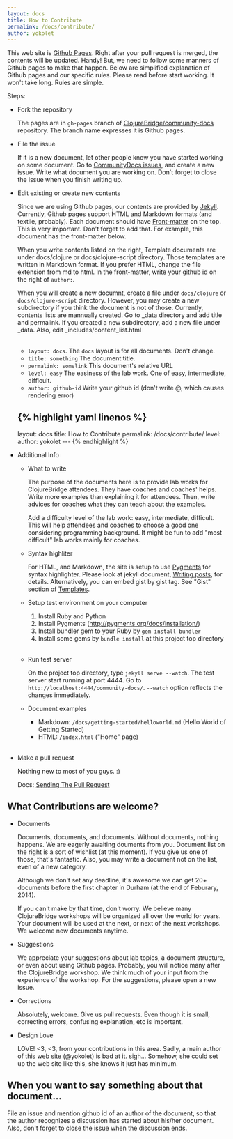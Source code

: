 ```yaml
---
layout: docs
title: How to Contribute
permalink: /docs/contribute/
author: yokolet
---
```


This web site is [Github Pages](http://pages.github.com/).
Right after your pull request is merged, the contents will be updated. Handy!
But, we need to follow some manners of Github pages to make that happen.
Below are simplified explanation of Github pages and our specific rules.
Please read before start working. It won't take long. Rules are simple.

Steps:

- Fork the repository

    The pages are in `gh-pages` branch of [ClojureBridge/community-docs](https://github.com/ClojureBridge/community-docs) repository. The branch name expresses it is Github pages.

- File the issue

    If it is a new document, let other people know you have started working on some document.
    Go to [CommunityDocs issues](https://github.com/ClojureBridge/community-docs/issues?page=1&state=open), and create a new issue. Write what document you are working on.
    Don't forget to close the issue when you finish writing up.

- Edit existing or create new contents

    Since we are using Github pages, our contents are provided by [Jekyll](http://jekyllrb.com/docs/home/). Currently, Github pages support HTML and Markdown formats (and textile, probably). Each document should have [Front-matter](http://jekyllrb.com/docs/frontmatter/) on the top. This is very important. Don't forget to add that. For example, this document has the front-matter below.

    When you write contents listed on the right, Template documents are under docs/clojure or docs/clojure-script directory. Those templates are written in Markdown format. If you prefer HTML, change the file extension from md to html. In the front-matter, write your github id on the right of `author:`.

    When you will create a new documnt, create a file under `docs/clojure` or `docs/clojure-script` directory. However, you may create a new subdirectory if you think the document is not of those. Currently, contents lists are mannually created. Go to _data directory and add title and permalink. If you created a new subdirectory, add a new file under _data. Also, edit _includes/content_list.html<br/><br/>


    - `layout: docs`. The `docs` layout is for all documents. Don't change.
    - `title: something` The document title.
    - `permalink: somelink` This document's relative URL
    - `level: easy` The easiness of the lab work. One of easy, intermediate, difficult.
    - `author: github-id` Write your github id (don't write @, which causes rendering error)


    {% highlight yaml linenos %}
    ---
    layout: docs
    title: How to Contribute
    permalink: /docs/contribute/
    level: 
    author: yokolet
    --- {% endhighlight %}

- Additional Info

  - What to write

    The purpose of the documents here is to provide lab works for ClojureBridge attendees. They have coaches and coaches' helps. Write more examples than explaining it for attendees. Then, write advices for coaches what they can teach about the examples.

    Add a difficulty level of the lab work: easy, intermediate, difficult. This will help attendees and coaches to choose a good one considering programming background. It might be fun to add "most difficult" lab works mainly for coaches.

  - Syntax highliter

    For HTML, and Markdown, the site is setup to use [Pygments](http://pygments.org/docs/) for syntax highlighter. Please look at jekyll document, [Writing posts](http://jekyllrb.com/docs/posts/), for details. Alternatively, you can embed gist by gist tag. See "Gist" section of [Templates](http://jekyllrb.com/docs/templates/).

  - Setup test environment on your computer

    1. Install Ruby and Python
    2. Install Pygments (http://pygments.org/docs/installation/)
    3. Install bundler gem to your Ruby by `gem install bundler`
    4. Install some gems by `bundle install` at this project top directory<br/><br/>

  - Run test server

    On the project top directory, type `jekyll serve --watch`. The test server start running at port 4444. Go to `http://localhost:4444/community-docs/`. `--watch` option reflects the changes immediately.

  - Document examples

    * Markdown: `/docs/getting-started/helloworld.md` (Hello World of Getting Started)
    * HTML: `/index.html` ("Home" page)<br/><br/>

- Make a pull request

    Nothing new to most of you guys. :)

    Docs:
    [Sending The Pull Request](https://help.github.com/articles/using-pull-requests#sending-the-pull-request)


## What Contributions are welcome?

- Documents

    Documents, documents, and documents. Without documents, nothing happens.
We are eagerly awaiting douments from you.
Document list on the right is a sort of wishlist (at this moment).
If you give us one of those, that's fantastic.
Also, you may write a document not on the list, even of a new category.

    Although we don't set any deadline,
it's awesome we can get 20+ documents before the first chapter in Durham (at the end of Feburary, 2014).

    If you can't make by that time, don't worry.
We believe many ClojureBridge workshops will be organized all over the world for years.
Your document will be used at the next, or next of the next workshops.
We welcome new documents anytime.


- Suggestions

    We appreciate your suggestions about lab topics, a document structure,
or even about using Github pages.
Probably, you will notice many after the ClojureBridge workshop.
We think much of your input from the experience of the workshop.
For the suggestions, please open a new issue.


- Corrections

    Absolutely, welcome. Give us pull requests.
Even though it is small, correcting errors, confusing explanation, etc is important.


- Design Love

    LOVE! <3, <3, from your contributions in this area.
Sadly, a main author of this web site (@yokolet) is bad at it. sigh...
Somehow, she could set up the web site like this, she knows it just has minimum.


## When you want to say something about that document...

File an issue and mention github id of an author of the document,
so that the author recognizes a discussion has started about his/her document.
Also, don't forget to close the issue when the discussion ends.
